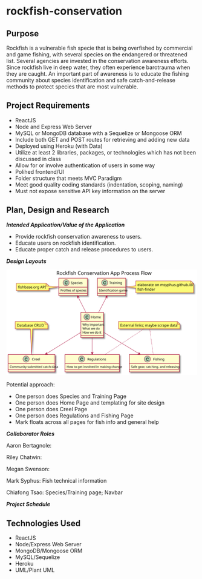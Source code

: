 # rockfish-conservation

## Purpose
Rockfish is a vulnerable fish specie that is being overfished by commercial and game fishing, with several species on the endangered or threatened list. Several agencies are invested in the conservation awareness efforts. Since rockfish live in deep water, they often experience barotrauma when they are caught. An important part of awareness is to educate the fishing community about species identification and safe catch-and-release methods to protect species that are most vulnerable.
## Project Requirements
* ReactJS
* Node and Express Web Server
* MySQL or MongoDB database with a Sequelize or Mongoose ORM
* Include both GET and POST routes for retrieving and adding new data
* Deployed using Heroku (with Data)
* Utilize at least 2 libraries, packages, or technologies which has not been discussed in class
* Allow for or involve authentication of users in some way
* Polihed frontend/UI
* Folder structure that meets MVC Paradigm
* Meet good quality coding standards (indentation, scoping, naming)
* Must not expose sensitive API key information on the server

## Plan, Design and Research
**_Intended Application/Value of the Application_**
* Provide rockfish conservation awareness to users.
* Educate users on rockfish identification.
* Educate proper catch and release procedures to users.

**_Design Layouts_**

![App Process Flow](./out/client/processFlow/processFlow.svg)

Potential approach:
* One person does Species and Training Page
* One person does Home Page and templating for site design
* One person does Creel Page
* One person does Regulations and Fishing Page
* Mark floats across all pages for fish info and general help

**_Collaborator Roles_**

Aaron Bertagnole:

Riley Chatwin:

Megan Swenson:

Mark Syphus:  Fish technical information

Chiafong Tsao: Species/Training page; Navbar

**_Project Schedule_**

## Technologies Used
* ReactJS
* Node/Express Web Server
* MongoDB/Mongoose ORM
* MySQL/Sequelize
* Heroku
* UML/Plant UML

